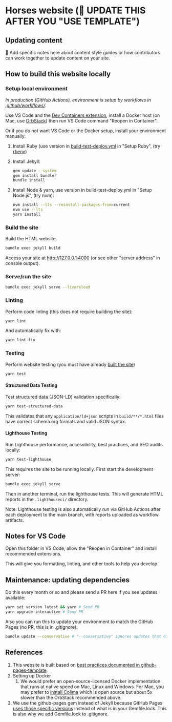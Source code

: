 # Horses website (🔨 UPDATE THIS AFTER YOU "USE TEMPLATE")

##   Updating content

🔨 Add specific notes here about content style guides or how contributors can work together to update content on your site.

## How to build this website locally

### Setup local environment

_In production (GitHub Actions), environment is setup by workflows in [.github/workflows/](.github/workflows/)._

Use VS Code and the [Dev Containers extension](https://marketplace.visualstudio.com/items?itemName=ms-vscode-remote.remote-containers), install a Docker host (on Mac, use [OrbStack](https://orbstack.dev/)) then run VS Code command "Reopen in Container".

Or if you do not want VS Code or the Docker setup, install your environment manually:

1. Install Ruby (use version in [build-test-deploy.yml](https://github.com/fulldecent/github-pages-template/blob/main/.github/workflows/build-test-deploy.yml) in "Setup Ruby", (try [rbenv](https://github.com/rbenv/rbenv))

2. Install Jekyll:

   ```sh
   gem update --system
   gem install bundler
   bundle install
   ```

3. Install Node & yarn, use version in build-test-deploy.yml in "Setup Node.js", (try nvm):

   ```sh
   nvm install --lts --reinstall-packages-from=current
   nvm use --lts
   yarn install
   ```

### Build the site

Build the HTML website.

```sh
bundle exec jekyll build
```

Access your site at <http://127.0.0.1:4000> (or see other "server address" in console output).

### Serve/run the site

```sh
bundle exec jekyll serve --livereload
```

### Linting

Perform code linting (this does not require building the site):

```sh
yarn lint
```

And automatically fix with:

```sh
yarn lint-fix
```

### Testing

Perform website testing (you must have already [built the site](#build-the-site))

```sh
yarn test
```

#### Structured Data Testing

Test structured data (JSON-LD) validation specifically:

```sh
yarn test-structured-data
```

This validates that any `application/ld+json` scripts in `build/**/*.html` files have correct schema.org formats and valid JSON syntax.

#### Lighthouse Testing

Run Lighthouse performance, accessibility, best practices, and SEO audits locally:

```sh
yarn test-lighthouse
```

This requires the site to be running locally. First start the development server:

```sh
bundle exec jekyll serve
```

Then in another terminal, run the lighthouse tests. This will generate HTML reports in the `.lighthouseci/` directory.

Note: Lighthouse testing is also automatically run via GitHub Actions after each deployment to the main branch, with reports uploaded as workflow artifacts.

## Notes for VS Code

Open this folder in VS Code, allow the "Reopen in Container" and install recommended extensions.

This will give you formatting, linting, and other tools to help you develop.

## Maintenance: updating dependencies

Do this every month or so and please send a PR here if you see updates available:

```sh
yarn set version latest && yarn # Send PR
yarn upgrade-interactive # Send PR
```

Also you can run this to update your environment to match the GitHub Pages (no PR, this is in .gitignore):

```sh
bundle update --conservative # "--consersative" ignores updates that GitHub Pages is not using
```

## References

1. This website is built based on [best practices documented in github-pages-template](https://github.com/fulldecent/github-pages-template).
2. Setting up Docker
   1. We would prefer an open-source-licensed Docker implementation that runs at native speed on Mac, Linux and Windows. For Mac, you may prefer to [install Colima](https://github.com/abiosoft/colima?tab=readme-ov-file#installation) which is open source but about 5x slower than the OrbStack recommended above.
3. We use the github-pages gem instead of Jekyll because GitHub Pages [uses those specific versions](https://pages.github.com/versions/) instead of what is in your Gemfile.lock. This is also why we add Gemfile.lock to .gitignore.
